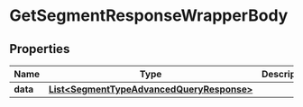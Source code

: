 

# GetSegmentResponseWrapperBody


## Properties

Name | Type | Description | Notes
------------ | ------------- | ------------- | -------------
**data** | [**List&lt;SegmentTypeAdvancedQueryResponse&gt;**](SegmentTypeAdvancedQueryResponse.md) |  |  [optional]



